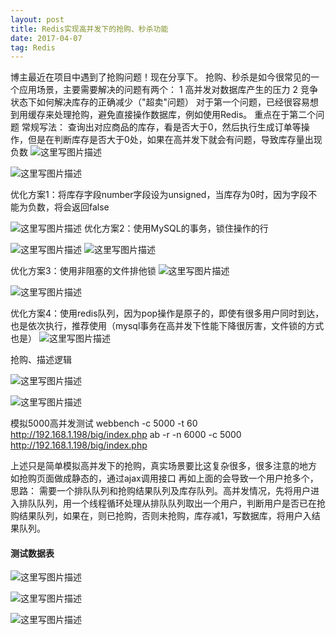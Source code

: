```yaml
---
layout: post
title: Redis实现高并发下的抢购、秒杀功能
date: 2017-04-07
tag: Redis
---
```


博主最近在项目中遇到了抢购问题！现在分享下。
抢购、秒杀是如今很常见的一个应用场景，主要需要解决的问题有两个：
1 高并发对数据库产生的压力
2 竞争状态下如何解决库存的正确减少（"超卖"问题）
对于第一个问题，已经很容易想到用缓存来处理抢购，避免直接操作数据库，例如使用Redis。
重点在于第二个问题
常规写法：
查询出对应商品的库存，看是否大于0，然后执行生成订单等操作，但是在判断库存是否大于0处，如果在高并发下就会有问题，导致库存量出现负数
![这里写图片描述](http://img.blog.csdn.net/20170407173626606?watermark/2/text/aHR0cDovL2Jsb2cuY3Nkbi5uZXQvdTAxNDM3Nzk2Mw==/font/5a6L5L2T/fontsize/400/fill/I0JBQkFCMA==/dissolve/70/gravity/SouthEast)

![这里写图片描述](http://img.blog.csdn.net/20170407173637466?watermark/2/text/aHR0cDovL2Jsb2cuY3Nkbi5uZXQvdTAxNDM3Nzk2Mw==/font/5a6L5L2T/fontsize/400/fill/I0JBQkFCMA==/dissolve/70/gravity/SouthEast)

优化方案1：将库存字段number字段设为unsigned，当库存为0时，因为字段不能为负数，将会返回false

![这里写图片描述](http://img.blog.csdn.net/20170407173802873?watermark/2/text/aHR0cDovL2Jsb2cuY3Nkbi5uZXQvdTAxNDM3Nzk2Mw==/font/5a6L5L2T/fontsize/400/fill/I0JBQkFCMA==/dissolve/70/gravity/SouthEast)
优化方案2：使用MySQL的事务，锁住操作的行

![这里写图片描述](http://img.blog.csdn.net/20170407173739232?watermark/2/text/aHR0cDovL2Jsb2cuY3Nkbi5uZXQvdTAxNDM3Nzk2Mw==/font/5a6L5L2T/fontsize/400/fill/I0JBQkFCMA==/dissolve/70/gravity/SouthEast)
![这里写图片描述](http://img.blog.csdn.net/20170407173839499?watermark/2/text/aHR0cDovL2Jsb2cuY3Nkbi5uZXQvdTAxNDM3Nzk2Mw==/font/5a6L5L2T/fontsize/400/fill/I0JBQkFCMA==/dissolve/70/gravity/SouthEast)

优化方案3：使用非阻塞的文件排他锁
![这里写图片描述](http://img.blog.csdn.net/20170407173918702?watermark/2/text/aHR0cDovL2Jsb2cuY3Nkbi5uZXQvdTAxNDM3Nzk2Mw==/font/5a6L5L2T/fontsize/400/fill/I0JBQkFCMA==/dissolve/70/gravity/SouthEast)

![这里写图片描述](http://img.blog.csdn.net/20170407173928749?watermark/2/text/aHR0cDovL2Jsb2cuY3Nkbi5uZXQvdTAxNDM3Nzk2Mw==/font/5a6L5L2T/fontsize/400/fill/I0JBQkFCMA==/dissolve/70/gravity/SouthEast)

优化方案4：使用redis队列，因为pop操作是原子的，即使有很多用户同时到达，也是依次执行，推荐使用（mysql事务在高并发下性能下降很厉害，文件锁的方式也是）
![这里写图片描述](http://img.blog.csdn.net/20170407174058357?watermark/2/text/aHR0cDovL2Jsb2cuY3Nkbi5uZXQvdTAxNDM3Nzk2Mw==/font/5a6L5L2T/fontsize/400/fill/I0JBQkFCMA==/dissolve/70/gravity/SouthEast)

抢购、描述逻辑

![这里写图片描述](http://img.blog.csdn.net/20170407174128640?watermark/2/text/aHR0cDovL2Jsb2cuY3Nkbi5uZXQvdTAxNDM3Nzk2Mw==/font/5a6L5L2T/fontsize/400/fill/I0JBQkFCMA==/dissolve/70/gravity/SouthEast)

![这里写图片描述](http://img.blog.csdn.net/20170407174139561?watermark/2/text/aHR0cDovL2Jsb2cuY3Nkbi5uZXQvdTAxNDM3Nzk2Mw==/font/5a6L5L2T/fontsize/400/fill/I0JBQkFCMA==/dissolve/70/gravity/SouthEast)

模拟5000高并发测试
webbench -c 5000 -t 60 http://192.168.1.198/big/index.php
ab -r -n 6000 -c 5000  http://192.168.1.198/big/index.php

上述只是简单模拟高并发下的抢购，真实场景要比这复杂很多，很多注意的地方
如抢购页面做成静态的，通过ajax调用接口
再如上面的会导致一个用户抢多个，思路：
需要一个排队队列和抢购结果队列及库存队列。高并发情况，先将用户进入排队队列，用一个线程循环处理从排队队列取出一个用户，判断用户是否已在抢购结果队列，如果在，则已抢购，否则未抢购，库存减1，写数据库，将用户入结果队列。


#### 测试数据表

![这里写图片描述](http://img.blog.csdn.net/20170407174238422?watermark/2/text/aHR0cDovL2Jsb2cuY3Nkbi5uZXQvdTAxNDM3Nzk2Mw==/font/5a6L5L2T/fontsize/400/fill/I0JBQkFCMA==/dissolve/70/gravity/SouthEast)

![这里写图片描述](http://img.blog.csdn.net/20170407174246250?watermark/2/text/aHR0cDovL2Jsb2cuY3Nkbi5uZXQvdTAxNDM3Nzk2Mw==/font/5a6L5L2T/fontsize/400/fill/I0JBQkFCMA==/dissolve/70/gravity/SouthEast)

![这里写图片描述](http://img.blog.csdn.net/20170407174253672?watermark/2/text/aHR0cDovL2Jsb2cuY3Nkbi5uZXQvdTAxNDM3Nzk2Mw==/font/5a6L5L2T/fontsize/400/fill/I0JBQkFCMA==/dissolve/70/gravity/SouthEast)
